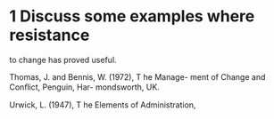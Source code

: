 # 1 Discuss some examples where resistance

to change has proved useful.

Thomas, J. and Bennis, W. (1972), T he Manage- ment of Change and Conﬂict, Penguin, Har- mondsworth, UK.

Urwick, L. (1947), T he Elements of Administration,